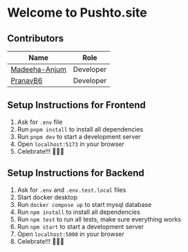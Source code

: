 # Welcome to Pushto.site

## Contributors

| Name |  Role
| --- |  --- |
| [Madeeha-Anjum](https://github.com/Madeeha-Anjum) | Developer |
| [PranavB6](https://github.com/PranavB6) | Developer |

## Setup Instructions for Frontend

1. Ask for `.env` file
2. Run `pnpm install` to install all dependencies
3. Run `pnpm dev` to start a development server
4. Open `localhost:5173` in your browser
5. Celebrate!!! 🎉🎉🎉

## Setup Instructions for Backend

1. Ask for `.env` and `.env.test.local` files
2. Start docker desktop
3. Run `docker compose up` to start mysql database
4. Run `npm install` to install all dependencies
5. Run `npm test` to run all tests, make sure everything works
6. Run `npm start` to start a development server
7. Open `localhost:5000` in your browser
8. Celebrate!!! 🎉🎉🎉
